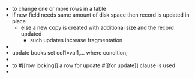 - to change one or more rows in a table
- if new field needs same amount of disk space then record is updated in place
	- else a new copy is created with additional size and the record updated
		- such updates increase fragmentation
-
- update books set col1=val1,... where condition;
-
- to #[[row locking]] a row for update #[[for update]] clause is used
-